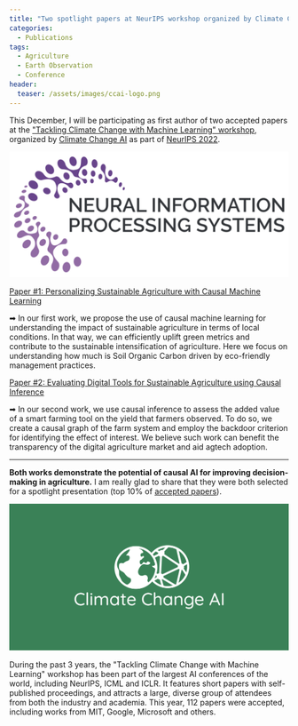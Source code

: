 ```yaml
---
title: "Two spotlight papers at NeurIPS workshop organized by Climate Change AI"
categories:
  - Publications
tags:
  - Agriculture
  - Earth Observation
  - Conference
header:
  teaser: /assets/images/ccai-logo.png
---
```


This December, I will be participating as first author of two accepted papers 
at the ["Tackling Climate Change with Machine Learning" workshop](https://www.climatechange.ai/events/neurips2022),
organized by [Climate Change AI](https://www.climatechange.ai/) as part of [NeurIPS 2022](https://nips.cc/Conferences/2022).

![](/assets/images/neurips-logo.png)

[Paper #1: Personalizing Sustainable Agriculture with Causal Machine Learning](https://www.climatechange.ai/papers/neurips2022/112)

➡ In our first work, we propose the use of causal machine learning for understanding the impact of
sustainable agriculture in terms of local conditions. In that way, we can efficiently uplift green metrics
and contribute to the sustainable intensification of agriculture. Here we focus on understanding
how much is Soil Organic Carbon driven by eco-friendly management practices.

[Paper #2: Evaluating Digital Tools for Sustainable Agriculture using Causal Inference](https://www.climatechange.ai/papers/neurips2022/72)

➡ In our second work, we use causal inference to assess the added value of a smart farming tool on the 
yield that farmers observed. To do so, we create a causal graph of the farm system and employ the
backdoor criterion for identifying the effect of interest. We believe such work can benefit 
the transparency of the digital agriculture market and aid agtech adoption.

---

**Both works demonstrate the potential of causal AI for improving decision-making in agriculture.** 
I am really glad to share that they were both selected for a spotlight presentation 
(top 10% of [accepted papers](https://www.climatechange.ai/events/neurips2022#accepted-works)).

![](/assets/images/ccai-logo-3.png)

During the past 3 years, the "Tackling Climate Change with Machine Learning" workshop
has been part of the largest AI conferences of the world, including NeurIPS, ICML and ICLR. 
It features short papers with self-published proceedings, and attracts a large, diverse group of attendees from
both the industry and academia. This year, 112 papers were accepted, including works from MIT, Google, Microsoft
and others.